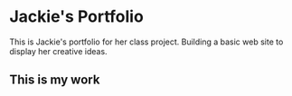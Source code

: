 # Jackie's Portfolio 

This is Jackie's portfolio for her class project. Building a basic web site to display her creative ideas. 

## This is my work 